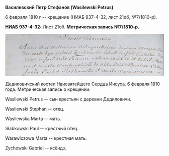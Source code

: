 **Василевский Петр Стефанов (Wasilewski Petrus)**

6 февраля 1810 г -- крещение (НИАБ 937-4-32, лист 21об, №7/1810-р).

**НИАБ 937-4-32:** Лист 21об. **Метрическая запись №7/1810-р.**

![](./media/4394446f2c74fdf664341a7a6d4f6b13ed548530.png)

Дедиловичский костел Наисвятейшего Сердца Иисуса. 6 февраля 1810 года.
Метрическая запись о крещении.

Wasilewski Petrus -- сын крестьян с деревни Дедиловичи.

Wasilewski Stephan -- отец.

Wasilewska Marta -- мать.

Słabkowski Paul -- крестный отец.

Warawiczowa Marta -- крестная мать.

Zychowski Gabriel -- ксёндз.
